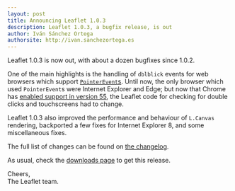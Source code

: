 ```yaml
---
layout: post
title: Announcing Leaflet 1.0.3
description: Leaflet 1.0.3, a bugfix release, is out
author: Iván Sánchez Ortega
authorsite: http://ivan.sanchezortega.es
---
```


Leaflet 1.0.3 is now out, with about a dozen bugfixes since 1.0.2.

One of the main highlights is the handling of `dblblick` events for web browsers
which support [`PointerEvent`s](https://developer.mozilla.org/en-US/docs/Web/API/PointerEvent).
Until now, the only browser which used `PointerEvent`s were Internet Explorer and Edge;
but now that Chrome has [enabled support in version 55](https://developers.google.com/web/updates/2016/11/nic55#pointer-events),
the Leaflet code for checking for double clicks and touchscreens had to change.

Leaflet 1.0.3 also improved the performance and behaviour of `L.Canvas` rendering,
backported a few fixes for Internet Explorer 8, and some miscellaneous fixes.

The full list of changes can be found on [the changelog](https://github.com/Leaflet/Leaflet/blob/master/CHANGELOG.md).


As usual, check the [downloads page](http://leafletjs.com/download.html) to get this release.


Cheers,<br>
The Leaflet team.
